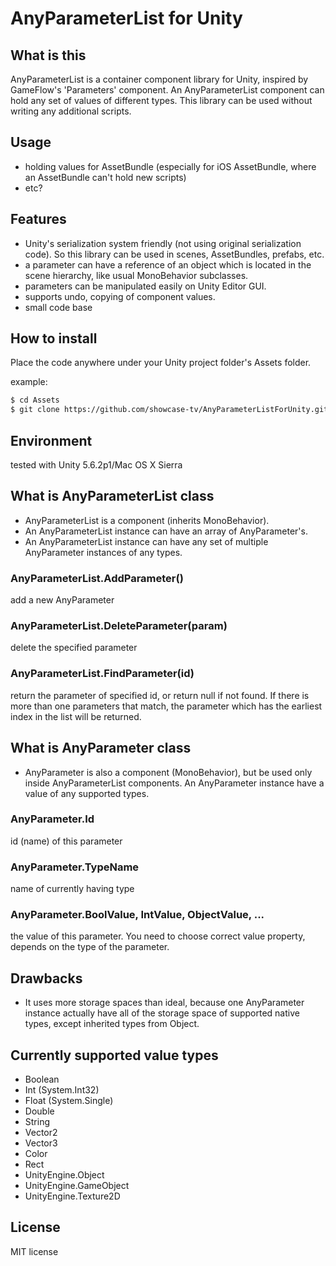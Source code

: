 # AnyParameterList for Unity

## What is this

 AnyParameterList is a container component library for Unity, inspired by GameFlow's 'Parameters' component. An AnyParameterList component can hold any set of values of different types. This library can be used without writing any additional scripts.

## Usage

- holding values for AssetBundle (especially for iOS AssetBundle, where an AssetBundle can't hold new scripts)
- etc?

## Features

- Unity's serialization system friendly (not using original serialization code). So this library can be used in scenes, AssetBundles, prefabs, etc.
- a parameter can have a reference of an object which is located in the scene hierarchy, like usual MonoBehavior subclasses.
- parameters can be manipulated easily on Unity Editor GUI.
- supports undo, copying of component values.
- small code base


## How to install

Place the code anywhere under your Unity project folder's Assets folder.

example:

```sh
$ cd Assets
$ git clone https://github.com/showcase-tv/AnyParameterListForUnity.git
```

## Environment

tested with Unity 5.6.2p1/Mac OS X Sierra

## What is AnyParameterList class

- AnyParameterList is a component (inherits MonoBehavior).
- An AnyParameterList instance can have an array of AnyParameter's. 
- An AnyParameterList instance can have any set of multiple AnyParameter instances of any types.

### AnyParameterList.AddParameter()

add a new AnyParameter

### AnyParameterList.DeleteParameter(param)

delete the specified parameter

### AnyParameterList.FindParameter(id)

return the parameter of specified id, or return null if not found.
If there is more than one parameters that match, the parameter which has the earliest index in the list will be returned.

## What is AnyParameter class

- AnyParameter is also a component (MonoBehavior), but be used only inside AnyParameterList components. An AnyParameter instance have a value of any supported types.

### AnyParameter.Id

id (name) of this parameter

### AnyParameter.TypeName

name of currently having type

### AnyParameter.BoolValue, IntValue, ObjectValue, ...

the value of this parameter. You need to choose correct value property, depends on the type of the parameter.

## Drawbacks

- It uses more storage spaces than ideal, because one AnyParameter instance actually have all of the storage space of supported native types, except inherited types from Object.

## Currently supported value types

- Boolean
- Int (System.Int32)
- Float (System.Single)
- Double
- String
- Vector2
- Vector3
- Color
- Rect
- UnityEngine.Object
- UnityEngine.GameObject
- UnityEngine.Texture2D

## License

MIT license

